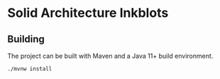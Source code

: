 # Solid Architecture Inkblots

## Building

The project can be built with Maven and a Java 11+ build environment.

    ./mvnw install

